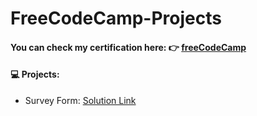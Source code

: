 # FreeCodeCamp-Projects
#### You can check my certification here: 👉 <a href="https://www.freecodecamp.org/certification/fcc970d54fe-c377-4ec7-be29-b5b96c7863dd/responsive-web-design" target="_blank">freeCodeCamp</a>
#### 💻 Projects:
* Survey Form: <a href="https://codepen.io/Suvro96/pen/GRyQgXV" target="_blank" >Solution Link</a>
